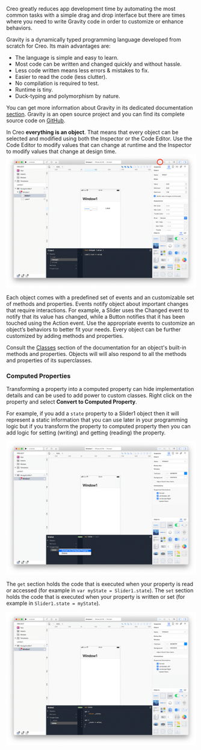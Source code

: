 Creo greatly reduces app development time by automating the most common tasks with a simple drag and drop interface but there are times where you need to write Gravity code in order to customize or enhance behaviors.


Gravity is a dynamically typed programming language developed from scratch for Creo. Its main advantages are:
* The language is simple and easy to learn.
* Most code can be written and changed quickly and without hassle.
* Less code written means less errors & mistakes to fix.
* Easier to read the code (less clutter).
* No compilation is required to test.
* Runtime is tiny.
* Duck-typing and polymorphism by nature. 


You can get more information about Gravity in its dedicated documentation [section](https://docs.creolabs.com/gravity/).
Gravity is an open source project and you can find its complete source code on [GitHub](https://github.com/marcobambini/gravity).


In Creo **everything is an object**. That means that every object can be selected and modified using both the Inspector or the Code Editor. Use the Code Editor to modify values that can change at runtime and the Inspector to modify values that change at design time.
![Creo](../images/creo/code_1.png)

Each object comes with a predefined set of events and an customizable set of methods and properties. Events notify object about important changes that require interactions. For example, a Slider uses the Changed event to notify that its value has changed, while a Button notifies that it has been touched using the Action event. Use the appropriate events to customize an object’s behaviors to better fit your needs. Every object can be further customized by adding methods and properties.

Consult the [Classes](https://docs.creolabs.com/classes/) section of the documentation for an object's built-in methods and properties. Objects will will also respond to all the methods and properties of its superclasses.

### Computed Properties

Transforming a property into a computed property can hide implementation details and can be used to add power to custom classes.  Right click on the property and select **Convert to Computed Property**.

For example, if you add a ```state``` property to a Slider1 object then it will represent a static information that you can use later in your programming logic but if you transform the property to computed property then you can add logic for setting (writing) and getting (reading) the property.

![Creo](../images/creo/code_2.png)

The ```get``` section holds the code that is executed when your property is read or accessed (for example in ```var myState = Slider1.state```). The ```set``` section holds the code that is executed when your property is written or set (for example in ```Slider1.state = myState```).

![Creo](../images/creo/code_3.png)
